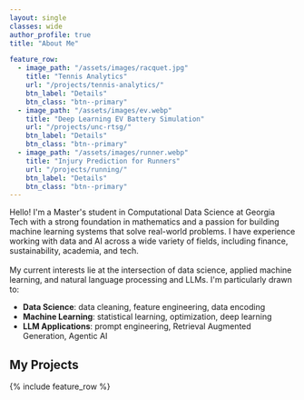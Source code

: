 ```yaml
---
layout: single
classes: wide
author_profile: true
title: "About Me"

feature_row:
  - image_path: "/assets/images/racquet.jpg"
    title: "Tennis Analytics"
    url: "/projects/tennis-analytics/"
    btn_label: "Details"
    btn_class: "btn--primary"
  - image_path: "/assets/images/ev.webp"
    title: "Deep Learning EV Battery Simulation"
    url: "/projects/unc-rtsg/"
    btn_label: "Details"
    btn_class: "btn--primary"
  - image_path: "/assets/images/runner.webp"
    title: "Injury Prediction for Runners"
    url: "/projects/running/"
    btn_label: "Details"
    btn_class: "btn--primary"
---
```


<!-- make project card images a consistent size -->
<style>
/* uniform teaser area */
.feature__wrapper .archive__item-teaser {
  height: 180px;          /* tweak to taste (150–220px) */
  overflow: hidden;
  border-radius: 0.5rem;  /* optional: rounded corners */
}
/* scale & crop images to fill */
.feature__wrapper .archive__item-teaser img {
  width: 100%;
  height: 100%;
  object-fit: cover;
  display: block;
}
</style>

<p class="lead">
Hello! I'm a Master's student in Computational Data Science at Georgia Tech with a strong
foundation in mathematics and a passion for building machine learning systems that solve
real-world problems. I have experience working with data and AI across a wide variety of
fields, including finance, sustainability, academia, and tech.<br><br>
My current interests lie at the intersection of data science, applied machine learning, and natural language processing
and LLMs. I'm particularly drawn to:
</p>

<ul>
  <li><strong>Data Science</strong>: data cleaning, feature engineering, data encoding</li>
  <li><strong>Machine Learning</strong>: statistical learning, optimization, deep learning</li>
  <li><strong>LLM Applications</strong>: prompt engineering, Retrieval Augmented Generation, Agentic AI</li>
</ul>

## My Projects

{% include feature_row %}
